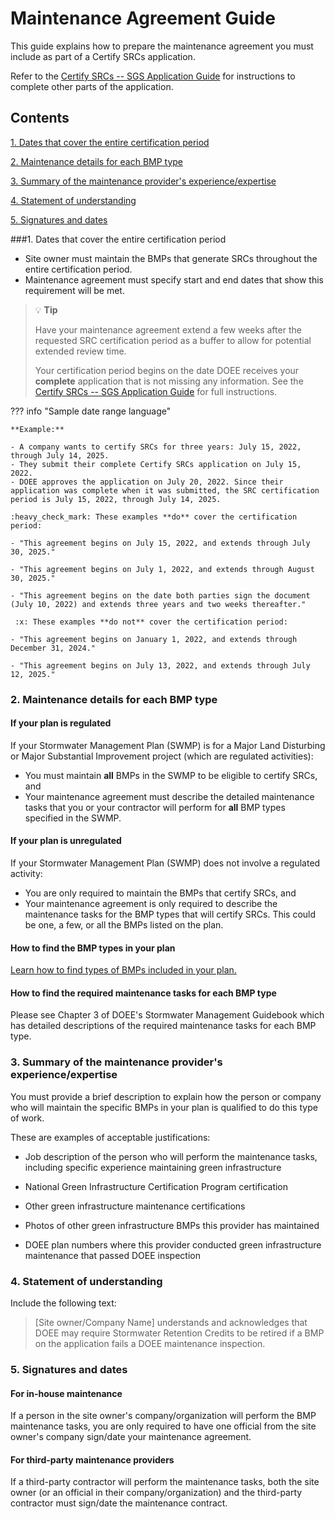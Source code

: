 # Maintenance Agreement Guide

This guide explains how to prepare the maintenance agreement you must include as part of a Certify SRCs application. 

Refer to the [Certify SRCs -- SGS Application Guide](../Certify-SRCs_SGS-Application-Guide) for instructions to complete other parts of the application.

## Contents

[1.  Dates that cover the entire certification period](#1--dates-that-cover-the-entire-certification-period)

[2.  Maintenance details for each BMP type](#2-maintenance-details-for-each-bmp-type)

[3.  Summary of the maintenance provider's experience/expertise](#3-summary-of-the-maintenance-providers-experienceexpertise)

[4.  Statement of understanding](#4-statement-of-understanding)

[5.  Signatures and dates](#5-signatures-and-dates)


###1.  Dates that cover the entire certification period

- Site owner must maintain the BMPs that generate SRCs throughout the entire certification period. 
- Maintenance agreement must specify start and end dates that show this requirement will be met.

>💡 **Tip**
> 
> Have your maintenance agreement extend a few weeks after the requested SRC certification period as a buffer to allow for potential extended review time.
>
>Your certification period begins on the date DOEE receives your **complete** application that is not missing any information. See the [Certify SRCs -- SGS Application Guide](../Certify-SRCs_SGS-Application-Guide) for full instructions.

??? info "Sample date range language"

    **Example:**

    - A company wants to certify SRCs for three years: July 15, 2022, through July 14, 2025.
    - They submit their complete Certify SRCs application on July 15, 2022. 
    - DOEE approves the application on July 20, 2022. Since their application was complete when it was submitted, the SRC certification period is July 15, 2022, through July 14, 2025.

    :heavy_check_mark: These examples **do** cover the certification period:
    
    - "This agreement begins on July 15, 2022, and extends through July 30, 2025."

    - "This agreement begins on July 1, 2022, and extends through August 30, 2025."

    - "This agreement begins on the date both parties sign the document (July 10, 2022) and extends three years and two weeks thereafter." 

     :x: These examples **do not** cover the certification period:
    
    - "This agreement begins on January 1, 2022, and extends through December 31, 2024."

    - "This agreement begins on July 13, 2022, and extends through July 12, 2025."

### 2. Maintenance details for each BMP type

#### If your plan is regulated
If your Stormwater Management Plan (SWMP) is for a Major Land Disturbing or Major Substantial Improvement project (which are regulated activities):

- You must maintain **all** BMPs in the SWMP to be eligible to certify SRCs, and 
- Your maintenance agreement must describe the detailed maintenance tasks that you or your contractor will perform for **all** BMP types specified in the SWMP.

#### If your plan is unregulated

If your Stormwater Management Plan (SWMP) does not involve a regulated activity:

- You are only required to maintain the BMPs that certify SRCs, and
- Your maintenance agreement is only required to describe the maintenance tasks for the BMP types that will certify SRCs. This could be one, a few, or all the BMPs listed on the plan.

#### How to find the BMP types in your plan

[Learn how to find types of BMPs included in your plan.](../Certify-SRCs_SGS-Application-Guide#3-learn-how-to-find-your-site-plan-and-bmp-records)

#### How to find the required maintenance tasks for each BMP type

Please see Chapter 3 of DOEE's Stormwater Management Guidebook which has detailed descriptions of the required maintenance tasks for each BMP type.

### 3. Summary of the maintenance provider's experience/expertise

You must provide a brief description to explain how the person or company who will maintain the specific BMPs in your plan is qualified to do this type of work.

These are examples of acceptable justifications:

-   Job description of the person who will perform the maintenance tasks, including specific experience maintaining green infrastructure

-   National Green Infrastructure Certification Program certification

-   Other green infrastructure maintenance certifications

-   Photos of other green infrastructure BMPs this provider has maintained

-   DOEE plan numbers where this provider conducted green infrastructure maintenance that passed DOEE inspection

### 4. Statement of understanding

Include the following text:

>[Site owner/Company Name] understands and acknowledges that DOEE may 
require Stormwater Retention Credits to be retired if a BMP on the application
fails a DOEE maintenance inspection.


### 5. Signatures and dates

#### For in-house maintenance

If a person in the site owner's company/organization will perform the BMP maintenance tasks, you are only required to have one official from the site owner's company sign/date your maintenance agreement.

#### For third-party maintenance providers

If a third-party contractor will perform the maintenance tasks, both the site owner (or an official in their company/organization) and the third-party contractor must sign/date the maintenance contract.
